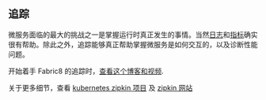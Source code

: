 ## 追踪

微服务面临的最大的挑战之一是掌握运行时真正发生的事情。当然[日志](logging.html)和[指标](metrics.html)确实很有帮助。除此之外，追踪能够真正帮助掌握微服务是如何交互的，以及诊断性能问题。

开始着手 Fabric8 的追踪时，[查看这个博客和视频](https://blog.fabric8.io/kubernetes-integration-with-zipkin-d6c195dd596d#.nug1hbi2n). 

关于更多细节，查看 [kubernetes zipkin 项目](https://github.com/fabric8io/kubernetes-zipkin) 及 [zipkin 网站](http://zipkin.io/)